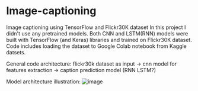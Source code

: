 # Image-captioning
Image captioning using TensorFlow and Flickr30K dataset
In this project I didn't use any pretrained models. Both CNN and LSTM(RNN) models were built with TensorFlow (and Keras) libraries and trained on Flickr30K dataset. Code includes loading the dataset to Google Colab notebook from Kaggle datsets.

General code architecture: flickr30k dataset as input -> cnn model for features extraction -> caption prediction model (RNN LSTM?)

Model architecture illustration:
![image](https://user-images.githubusercontent.com/101993270/230741248-063afd2b-e1d8-4e15-9ad7-fef146a84907.png)

